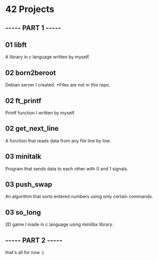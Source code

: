 # 42 Projects

## ----- PART 1 -----

## 01 libft

A library in c language written by myself.


## 02 born2beroot

Debian server I created. *Files are not in this repo.


## 02 ft_printf

Printf function I written by myself.


## 02 get_next_line

A function that reads data from any file line by line.


## 03 minitalk

Program that sends data to each other with 0 and 1 signals.


## 03 push_swap

An algorithm that sorts entered numbers using only certain commands.


## 03 so_long

2D game I made in c language using minilibx library.

## ----- PART 2 -----

that's all for now :)
